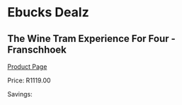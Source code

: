 
# Ebucks Dealz
## The Wine Tram Experience For Four - Franschhoek
[Product Page](https://www.ebucks.com/web/shop/productSelected.do?prodId=342648741&catId=322194367)

Price: R1119.00

Savings: 


	